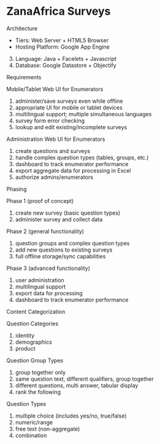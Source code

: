 ZanaAfrica Surveys
==================

Architecture

   * Tiers: Web Server + HTML5 Browser
   * Hosting Platform: Google App Engine
   3. Language: Java + Facelets + Javascript
   4. Database: Google Datastore + Objectify

Requirements

Mobile/Tablet Web UI for Enumerators

   1. administer/save surveys even while offline
   2. appropriate UI for mobile or tablet devices
   3. multilingual support; multiple simultaneous languages
   4. survey form error checking
   5. lookup and edit existing/incomplete surveys

Administration Web UI for Enumerators

   1. create questions and surveys
   2. handle complex question types (tables, groups, etc.)
   3. dashboard to track enumerator performance
   4. export aggregate data for processing in Excel
   5. authorize admins/enumerators

Phasing

Phase 1 (proof of concept)

   1. create new survey (basic question types)
   2. administer survey and collect data

Phase 2 (general functionality)

   1. question groups and complex question types
   2. add new questions to existing surveys
   3. full offline storage/sync capabilities

Phase 3 (advanced functionality)

   1. user administration
   2. multilingual support
   3. export data for processing
   4. dashboard to track enumerator performance

Content Categorization

Question Categories
 1. identity
 2. demographics
 3. product

Question Group Types
 1. group together only
 2. same question text, different qualifiers, group together
 3. different questions, multi answer, tabular display
 4. rank the following

Question Types
 1. multiple choice (includes yes/no, true/false)
 2. numeric/range
 3. free text (non-aggregate)
 4. combination

